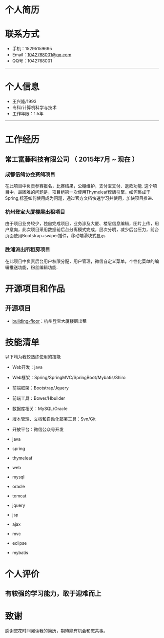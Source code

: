 # 个人简历

# 联系方式

- 手机：15295159695
- Email：1042768001@qq.com
- QQ号：1042768001

---

# 个人信息

 - 王兴隆/1993
 - 专科/计算机科学与技术
 - 工作年限：1.5年
 
---

# 工作经历

## 常工富藤科技有限公司 （ 2015年7月 ~ 现在 ）

### 成都信鸽协会赛鸽项目
在此项目中负责参赛报名，比赛结果，公棚维护，支付宝支付、退款功能.
这个项目中，最困难的问题是，项目组第一次使用Thymeleaf模版引擎，如何集成于Spring,标签如何使用成为问题，通过官方文档快速学习并使用，加快项目推进.

### 杭州登宝大厦楼层出租项目 
由于项目业务较少，独自完成项目，业务涉及大厦、楼层信息编辑，图片上传，用户意向，此次项目采用数据前后台分离模式完成，层次分明，减少后台压力，前台页面使用Bootstrap+swiper插件，移动端滑块式显示.

### 胜浦派出所租房项目
在此项目中负责后台用户权限分配，用户管理，微信自定义菜单，个性化菜单的编辑推送功能，粉丝编辑功能.

# 开源项目和作品

## 开源项目

 - [building-floor](http://code.taobao.org/p/building-floor/src/trunk/)：杭州登宝大厦楼层出租
 
# 技能清单
以下均为我较熟练使用的技能

- Web开发：java
- Web框架：Spring/SpringMVC/SpringBoot/Mybatis/Shiro
- 前端框架：Bootstrap/Jquery
- 前端工具：Bower/Hbuilder
- 数据库相关：MySQL/Oracle
- 版本管理、文档和自动化部署工具：Svn/Git
- 开放平台：微信公众号开发


- java
- spring
- thymeleaf
- web
- mysql
- oracle
- tomcat
- jquery
- jsp
- ajax
- mvc
- eclipse
- mybatis


# 个人评价
有较强的学习能力，敢于迎难而上
---

# 致谢
感谢您花时间阅读我的简历，期待能有机会和您共事。
